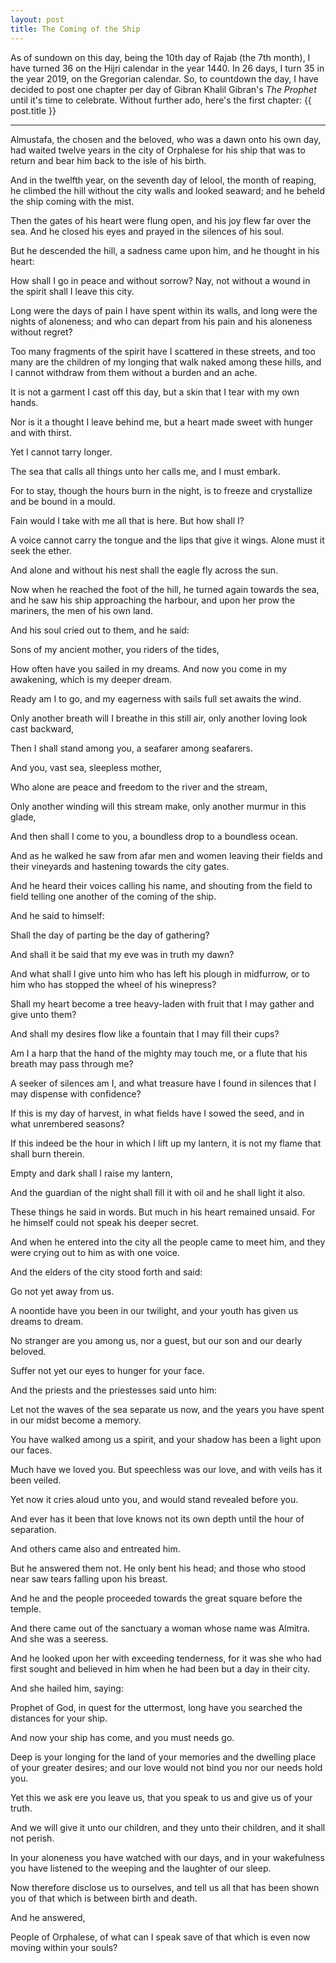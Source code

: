 ```yaml
---
layout: post
title: The Coming of the Ship
---
```


As of sundown on this day, being the 10th day of Rajab (the 7th month), I have turned 36 on the Hijri calendar in the year 1440. In 26 days, I turn 35 in the year 2019, on the Gregorian calendar. So, to countdown the day, I have decided to post one chapter per day of Gibran Khalil Gibran's *The Prophet* until it's time to celebrate. Without further ado, here's the first chapter: {{ post.title }}
 

---

Almustafa, the chosen and the beloved, who was a dawn onto his own day, had waited twelve years in the city of Orphalese for his ship that was to return and bear him back to the isle of his birth.

And in the twelfth year, on the seventh day of Ielool, the month of reaping, he climbed the hill without the city walls and looked seaward; and he beheld the ship coming with the mist.

Then the gates of his heart were flung open, and his joy flew far over the sea. And he closed his eyes and prayed in the silences of his soul.

But he descended the hill, a sadness came upon him, and he thought in his heart:

How shall I go in peace and without sorrow? Nay, not without a wound in the spirit shall I leave this city.

Long were the days of pain I have spent within its walls, and long were the nights of aloneness; and who can depart from his pain and his aloneness without regret?

Too many fragments of the spirit have I scattered in these streets, and too many are the children of my longing that walk naked among these hills, and I cannot withdraw from them without a burden and an ache.

It is not a garment I cast off this day, but a skin that I tear with my own hands.

Nor is it a thought I leave behind me, but a heart made sweet with hunger and with thirst.

Yet I cannot tarry longer.

The sea that calls all things unto her calls me, and I must embark.

For to stay, though the hours burn in the night, is to freeze and crystallize and be bound in a mould.

Fain would I take with me all that is here. But how shall I?

A voice cannot carry the tongue and the lips that give it wings. Alone must it seek the ether.

And alone and without his nest shall the eagle fly across the sun.

Now when he reached the foot of the hill, he turned again towards the sea, and he saw his ship approaching the harbour, and upon her prow the mariners, the men of his own land.

And his soul cried out to them, and he said:

Sons of my ancient mother, you riders of the tides,

How often have you sailed in my dreams. And now you come in my awakening, which is my deeper dream.

Ready am I to go, and my eagerness with sails full set awaits the wind.

Only another breath will I breathe in this still air, only another loving look cast backward,

Then I shall stand among you, a seafarer among seafarers.

And you, vast sea, sleepless mother,

Who alone are peace and freedom to the river and the stream,

Only another winding will this stream make, only another murmur in this glade,

And then shall I come to you, a boundless drop to a boundless ocean.

And as he walked he saw from afar men and women leaving their fields and their vineyards and hastening towards the city gates.

And he heard their voices calling his name, and shouting from the field to field telling one another of the coming of the ship.

And he said to himself:

Shall the day of parting be the day of gathering?

And shall it be said that my eve was in truth my dawn?

And what shall I give unto him who has left his plough in midfurrow, or to him who has stopped the wheel of his winepress?

Shall my heart become a tree heavy-laden with fruit that I may gather and give unto them?

And shall my desires flow like a fountain that I may fill their cups?

Am I a harp that the hand of the mighty may touch me, or a flute that his breath may pass through me?

A seeker of silences am I, and what treasure have I found in silences that I may dispense with confidence?

If this is my day of harvest, in what fields have I sowed the seed, and in what unrembered seasons?

If this indeed be the hour in which I lift up my lantern, it is not my flame that shall burn therein.

Empty and dark shall I raise my lantern,

And the guardian of the night shall fill it with oil and he shall light it also.

These things he said in words. But much in his heart remained unsaid. For he himself could not speak his deeper secret.

And when he entered into the city all the people came to meet him, and they were crying out to him as with one voice.

And the elders of the city stood forth and said:

Go not yet away from us.

A noontide have you been in our twilight, and your youth has given us dreams to dream.

No stranger are you among us, nor a guest, but our son and our dearly beloved.

Suffer not yet our eyes to hunger for your face.

And the priests and the priestesses said unto him:

Let not the waves of the sea separate us now, and the years you have spent in our midst become a memory.

You have walked among us a spirit, and your shadow has been a light upon our faces.

Much have we loved you. But speechless was our love, and with veils has it been veiled.

Yet now it cries aloud unto you, and would stand revealed before you.

And ever has it been that love knows not its own depth until the hour of separation.

And others came also and entreated him.

But he answered them not. He only bent his head; and those who stood near saw tears falling upon his breast.

And he and the people proceeded towards the great square before the temple.

And there came out of the sanctuary a woman whose name was Almitra. And she was a seeress.

And he looked upon her with exceeding tenderness, for it was she who had first sought and believed in him when he had been but a day in their city.

And she hailed him, saying:

Prophet of God, in quest for the uttermost, long have you searched the distances for your ship.

And now your ship has come, and you must needs go.

Deep is your longing for the land of your memories and the dwelling place of your greater desires; and our love would not bind you nor our needs hold you.

Yet this we ask ere you leave us, that you speak to us and give us of your truth.

And we will give it unto our children, and they unto their children, and it shall not perish.

In your aloneness you have watched with our days, and in your wakefulness you have listened to the weeping and the laughter of our sleep.

Now therefore disclose us to ourselves, and tell us all that has been shown you of that which is between birth and death.

And he answered,

People of Orphalese, of what can I speak save of that which is even now moving within your souls? 
